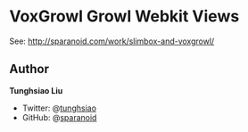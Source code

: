 # VoxGrowl Growl Webkit Views

See: http://sparanoid.com/work/slimbox-and-voxgrowl/

## Author

**Tunghsiao Liu**

- Twitter: @[tunghsiao](http://twitter.com/tunghsiao)
- GitHub: @[sparanoid](http://github.com/sparanoid)